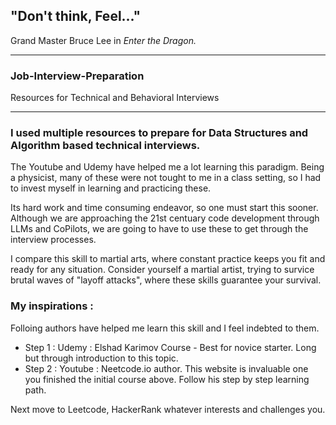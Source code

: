 ## "Don't think, Feel..." 
Grand Master Bruce Lee in *Enter the Dragon.*

---

### Job-Interview-Preparation
Resources for Technical and Behavioral Interviews

---
### I used multiple resources to prepare for Data Structures and Algorithm based technical interviews.

The Youtube and Udemy have helped me a lot learning this paradigm. Being a physicist, many of these were not tought to me in a class setting, so I had to invest myself in learning and practicing these.

Its hard work and time consuming endeavor, so one must start this sooner. Although we are approaching the 21st centuary code development through LLMs and CoPilots, we are going to have to use these to get through the interview processes.

I compare this skill to martial arts, where constant practice keeps you fit and ready for any situation. Consider yourself a martial artist, trying to survice brutal waves of "layoff attacks", where these skills guarantee your survival.

### My inspirations :
Folloing authors have helped me learn this skill and I feel indebted to them.


- Step 1 : Udemy : Elshad Karimov Course - Best for novice starter. Long but through introduction to this topic.
- Step 2 : Youtube : Neetcode.io author. This website is invaluable one you finished the initial course above. Follow his step by step learning path.

Next move to Leetcode, HackerRank whatever interests and challenges you.


